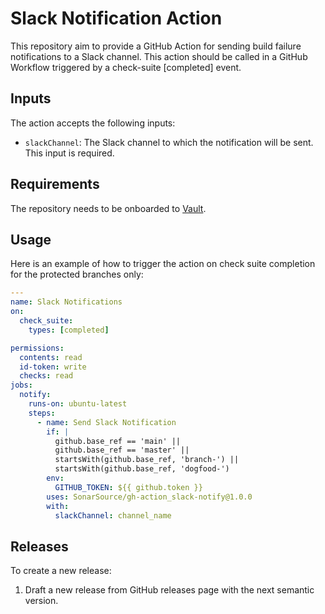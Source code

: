 # Slack Notification Action

This repository aim to provide a GitHub Action for sending build failure notifications to a Slack channel.
This action should be called in a GitHub Workflow triggered by a check-suite [completed] event.

## Inputs

The action accepts the following inputs:

- `slackChannel`: The Slack channel to which the notification will be sent. This input is required.

## Requirements

The repository needs to be onboarded to [Vault](https://xtranet-sonarsource.atlassian.net/wiki/spaces/RE/pages/2466316312/HashiCorp+Vault#Onboarding-a-Repository-on-Vault).

## Usage

Here is an example of how to trigger the action on check suite completion for the protected branches only:

```yaml
---
name: Slack Notifications
on:
  check_suite:
    types: [completed]

permissions:
  contents: read
  id-token: write
  checks: read
jobs:
  notify:
    runs-on: ubuntu-latest
    steps:
      - name: Send Slack Notification
        if: |
          github.base_ref == 'main' ||
          github.base_ref == 'master' ||
          startsWith(github.base_ref, 'branch-') ||
          startsWith(github.base_ref, 'dogfood-')
        env:
          GITHUB_TOKEN: ${{ github.token }}
        uses: SonarSource/gh-action_slack-notify@1.0.0
        with:
          slackChannel: channel_name
```

## Releases

To create a new release:

1. Draft a new release from GitHub releases page with the next semantic version.
